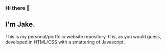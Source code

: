 ### Hi there 👋

## I'm Jake. 
This is my personal/portfolio website repository. It is, as you would guess, developed in HTML/CSS with a smattering of Javascript.
